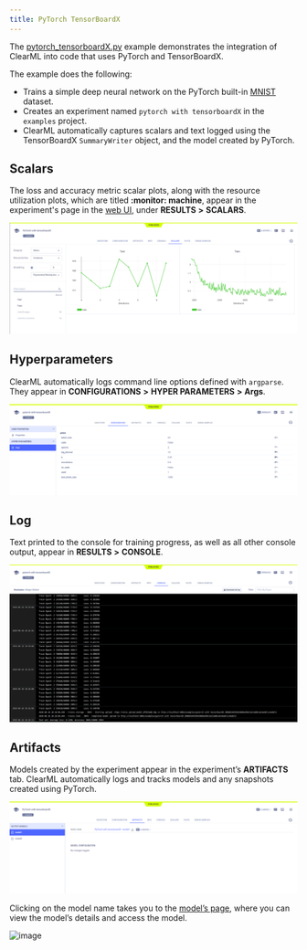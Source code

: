 ```yaml
---
title: PyTorch TensorBoardX
---
```


The [pytorch_tensorboardX.py](https://github.com/allegroai/clearml/blob/master/examples/frameworks/tensorboardx/pytorch_tensorboardX.py) 
example demonstrates the integration of ClearML into code that uses PyTorch and TensorBoardX. 

The example does the following:
* Trains a simple deep neural network on the PyTorch built-in [MNIST](https://pytorch.org/vision/stable/datasets.html#mnist) 
  dataset. 
* Creates an experiment named `pytorch with tensorboardX` in the `examples` project.
* ClearML automatically captures scalars and text logged using the TensorBoardX `SummaryWriter` object, and 
  the model created by PyTorch. 

## Scalars

The loss and accuracy metric scalar plots, along with the resource utilization plots, which are titled **:monitor: machine**, 
appear in the experiment's page in the [web UI](../../../webapp/webapp_overview.md), under **RESULTS** **>** **SCALARS**.


![image](../../../img/examples_pytorch_tensorboardx_03.png)

## Hyperparameters

ClearML automatically logs command line options defined with `argparse`. They appear in **CONFIGURATIONS** **>** 
**HYPER PARAMETERS** **>** **Args**.

![image](../../../img/examples_pytorch_tensorboardx_01.png)

## Log

Text printed to the console for training progress, as well as all other console output, appear in **RESULTS** **>** **CONSOLE**.

![image](../../../img/examples_pytorch_tensorboardx_02.png)

## Artifacts

Models created by the experiment appear in the experiment’s **ARTIFACTS** tab. ClearML automatically logs and tracks 
models and any snapshots created using PyTorch. 

![image](../../../img/examples_pytorch_tensorboardx_04.png)

Clicking on the model name takes you to the [model’s page](../../../webapp/webapp_model_viewing.md), where you can view 
the model’s details and access the model.

![image](../../../img/examples_pytorch_tensorboardx_05.png)
